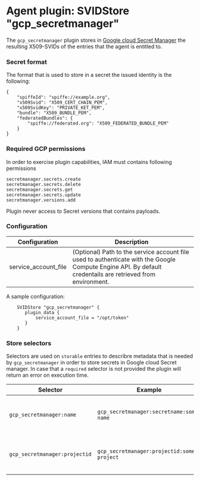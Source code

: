 # Agent plugin: SVIDStore "gcp_secretmanager"

The `gcp_secretmanager` plugin stores in [Google cloud Secret Manager](https://cloud.google.com/secret-manager) the resulting X509-SVIDs of the entries that the agent is entitled to. 

### Secret format

The format that is used to store in a secret the issued identity is the following:

```
{
	"spiffeId": "spiffe://example.org",
	"x509Svid": "X509_CERT_CHAIN_PEM",
	"x509SvidKey": "PRIVATE_KET_PEM",
	"bundle": "X509_BUNDLE_PEM",
	"federatedBundles": {
		"spiffe://federated.org": "X509_FEDERATED_BUNDLE_PEM"
	}
}
```

### Required GCP permissions

In order to exercise plugin capabilities, IAM must contains following permissions 
```
secretmanager.secrets.create
secretmanager.secrets.delete
secretmanager.secrets.get
secretmanager.secrets.update
secretmanager.versions.add
```
Plugin never access to Secret versions that contains payloads.

### Configuration

| Configuration        | Description |
| -------------------- | ----------- |
| service_account_file | (Optional) Path to the service account file used to authenticate with the Google Compute Engine API. By default credentails are retrieved from environment. |

A sample configuration:

```
    SVIDStore "gcp_secretmanager" {
       plugin_data {
           service_account_file = "/opt/token"
       }
    }
```

### Store selectors

Selectors are used on `storable` entries to describre metadata that is needed by `gcp_secretmanager` in order to store secrets in Google cloud Secret manager. In case that a `required` selector is not provided the plugin will return an error on execution time. 

| Selector                      | Example                                    | Required | Description                                    |
| ----------------------------- | ------------------------------------------ | -------- | --------------------------------------------   |
| `gcp_secretmanager:name`      | `gcp_secretmanager:secretname:some-name`   | x        | The secrets name where SVID will be stored     |
| `gcp_secretmanager:projectid` | `gcp_secretmanager:projectid:some-project` | x        | The Google Cloud project that contains secrets |

